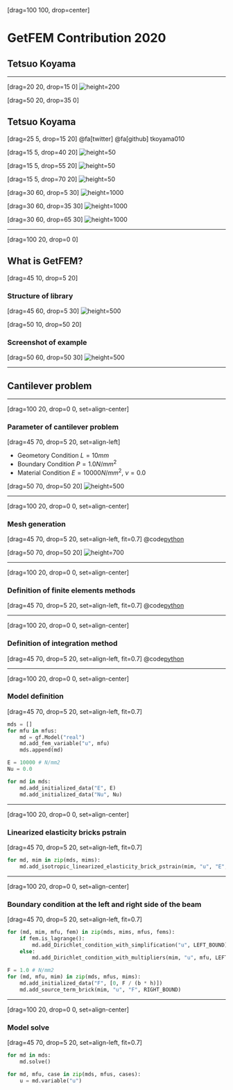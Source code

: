 [drag=100 100, drop=center]

# GetFEM Contribution 2020
## Tetsuo Koyama

---
[drag=20 20, drop=15 0]
![height=200](https://avatars3.githubusercontent.com/u/7513610?s=400&u=3a29937127b197c7181f08901441c800271b5ba0&v=4)

[drag=50 20, drop=35 0]
## Tetsuo Koyama

[drag=25 5, drop=15 20]
@fa[twitter] @fa[github] tkoyama010

[drag=15 5, drop=40 20]
![height=50](https://img.shields.io/badge/Code-Python-informational?style=flat&logo=python&logoColor=white&color=2bbc8a)

[drag=15 5, drop=55 20]
![height=50](https://img.shields.io/badge/Code-C++-informational?style=flat&logo=c%2B%2B&logoColor=white&color=2bbc8a)

[drag=15 5, drop=70 20]
![height=50](https://img.shields.io/badge/Editors-Vim-informational?style=flat&logoColor=white&color=2bbc8a)

[drag=30 60, drop=5 30]
![height=1000](https://s2.booth.pm/11310e3f-8ea5-4a2e-921b-350dbd11b9c3/i/1304104/5bbe6711-286a-4071-98f8-7e31a3b77b48_base_resized.jpg)

[drag=30 60, drop=35 30]
![height=1000](https://s2.booth.pm/11310e3f-8ea5-4a2e-921b-350dbd11b9c3/i/1574241/bbb0e33d-9969-4282-9f2d-389a043ed863_base_resized.jpg)

[drag=30 60, drop=65 30]
![height=1000](https://s2.booth.pm/11310e3f-8ea5-4a2e-921b-350dbd11b9c3/i/1727985/518a6acb-ae4b-40a1-9a1c-2ae04e9497fc_base_resized.jpg)

---
[drag=100 20, drop=0 0]
## What is GetFEM?

[drag=45 10, drop=5 20]
### Structure of library

[drag=45 60, drop=5 30]
![height=500](https://getfem.readthedocs.io/en/latest/_images/getfem_structure1.png)

[drag=50 10, drop=50 20]
### Screenshot of example

[drag=50 60, drop=50 30]
![height=500](https://getfem.readthedocs.io/ja/latest/_images/tripod.png)

---
## Cantilever problem

---
[drag=100 20, drop=0 0, set=align-center]
### Parameter of cantilever problem

[drag=45 70, drop=5 20, set=align-left]
- Geometory Condition
$L=10mm$
- Boundary Condition
$P=1.0 N/mm^2$
- Material Condition
$E=10000 N/mm^2$, $\nu = 0.0$

[drag=50 70, drop=50 20]
![height=500](http://kentiku-kouzou.jp/kouzourikigaku/katamotitawami/1.png)

---
[drag=100 20, drop=0 0, set=align-center]
### Mesh generation

[drag=45 70, drop=5 20, set=align-left, fit=0.7]
@code[python](opencae2020B02/mesh_generation.py)

[drag=50 70, drop=50 20]
![height=700](https://getfem-examples.readthedocs.io/en/latest/_images/cantilever_13_0.png)

---
[drag=100 20, drop=0 0, set=align-center]
### Definition of finite elements methods

[drag=45 70, drop=5 20, set=align-left, fit=0.7]
@code[python](opencae2020B02/definition_of_finite_elements_methods.py)

---
[drag=100 20, drop=0 0, set=align-center]
### Definition of integration method

[drag=45 70, drop=5 20, set=align-left, fit=0.7]
@code[python](opencae2020B02/definition_of_integration_methods.py)

---
[drag=100 20, drop=0 0, set=align-center]
### Model definition

[drag=45 70, drop=5 20, set=align-left, fit=0.7]
```python
mds = []
for mfu in mfus:
    md = gf.Model("real")
    md.add_fem_variable("u", mfu)
    mds.append(md)

E = 10000 # N/mm2
Nu = 0.0

for md in mds:
    md.add_initialized_data("E", E)
    md.add_initialized_data("Nu", Nu)
```

---
[drag=100 20, drop=0 0, set=align-center]
### Linearized elasticity bricks pstrain

[drag=45 70, drop=5 20, set=align-left, fit=0.7]
```python
for md, mim in zip(mds, mims):
    md.add_isotropic_linearized_elasticity_brick_pstrain(mim, "u", "E", "Nu")
```
---
[drag=100 20, drop=0 0, set=align-center]
### Boundary condition at the left and right side of the beam

[drag=45 70, drop=5 20, set=align-left, fit=0.7]
```python
for (md, mim, mfu, fem) in zip(mds, mims, mfus, fems):
    if fem.is_lagrange():
        md.add_Dirichlet_condition_with_simplification("u", LEFT_BOUND)
    else:
        md.add_Dirichlet_condition_with_multipliers(mim, "u", mfu, LEFT_BOUND)

F = 1.0 # N/mm2
for (md, mfu, mim) in zip(mds, mfus, mims):
    md.add_initialized_data("F", [0, F / (b * h)])
    md.add_source_term_brick(mim, "u", "F", RIGHT_BOUND)
```

---
[drag=100 20, drop=0 0, set=align-center]
### Model solve

[drag=45 70, drop=5 20, set=align-left, fit=0.7]
```python
for md in mds:
    md.solve()

for md, mfu, case in zip(mds, mfus, cases):
    u = md.variable("u")
```
